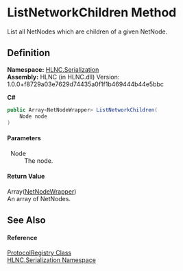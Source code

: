 # ListNetworkChildren Method


List all NetNodes which are children of a given NetNode.



## Definition
**Namespace:** <a href="N_HLNC_Serialization">HLNC.Serialization</a>  
**Assembly:** HLNC (in HLNC.dll) Version: 1.0.0+f8729a03e7629d74435a0f1f1b469444b44e5bbc

**C#**
``` C#
public Array<NetNodeWrapper> ListNetworkChildren(
	Node node
)
```



#### Parameters
<dl><dt>  Node</dt><dd>The node.</dd></dl>

#### Return Value
Array(<a href="T_HLNC_NetNodeWrapper">NetNodeWrapper</a>)  
An array of NetNodes.

## See Also


#### Reference
<a href="T_HLNC_Serialization_ProtocolRegistry">ProtocolRegistry Class</a>  
<a href="N_HLNC_Serialization">HLNC.Serialization Namespace</a>  
